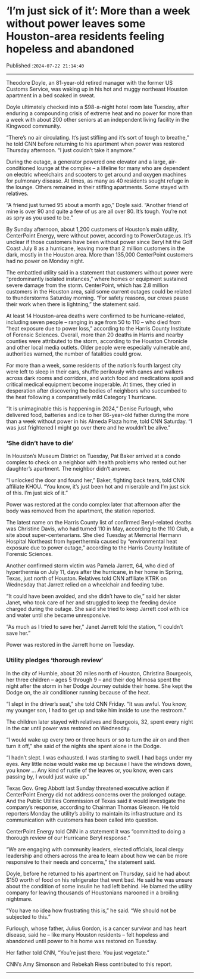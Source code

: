 # ‘I’m just sick of it’: More than a week without power leaves some Houston-area residents feeling hopeless and abandoned

Published :`2024-07-22 21:14:40`

---

Theodore Doyle, an 81-year-old retired manager with the former US Customs Service, was waking up in his hot and muggy northeast Houston apartment in a bed soaked in sweat.

Doyle ultimately checked into a $98-a-night hotel room late Tuesday, after enduring a compounding crisis of extreme heat and no power for more than a week with about 200 other seniors at an independent living facility in the Kingwood community.

“There’s no air circulating. It’s just stifling and it’s sort of tough to breathe,” he told CNN before returning to his apartment when power was restored Thursday afternoon. “I just couldn’t take it anymore.”

During the outage, a generator powered one elevator and a large, air-conditioned lounge at the complex – a lifeline for many who are dependent on electric wheelchairs and scooters to get around and oxygen machines for pulmonary disease. At times, as many as 40 residents sought refuge in the lounge. Others remained in their stifling apartments. Some stayed with relatives.

“A friend just turned 95 about a month ago,” Doyle said. “Another friend of mine is over 90 and quite a few of us are all over 80. It’s tough. You’re not as spry as you used to be.”

By Sunday afternoon, about 1,200 customers of Houston’s main utility, CenterPoint Energy, were without power, according to PowerOutage.us. It’s unclear if those customers have been without power since Beryl hit the Golf Coast July 8 as a hurricane, leaving more than 2 million customers in the dark, mostly in the Houston area. More than 135,000 CenterPoint customers had no power on Monday night.

The embattled utility said in a statement that customers without power were “predominantly isolated instances,” where homes or equipment sustained severe damage from the storm. CenterPoint, which has 2.8 million customers in the Houston area, said some current outages could be related to thunderstorms Saturday morning. “For safety reasons, our crews pause their work when there is lightning,” the statement said.

At least 14 Houston-area deaths were confirmed to be hurricane-related, including seven people – ranging in age from 50 to 110 – who died from “heat exposure due to power loss,” according to the Harris County Institute of Forensic Sciences. Overall, more than 20 deaths in Harris and nearby counties were attributed to the storm, according to the Houston Chronicle and other local media outlets. Older people were especially vulnerable and, authorities warned, the number of fatalities could grow.

For more than a week, some residents of the nation’s fourth largest city were left to sleep in their cars, shuffle perilously with canes and walkers across dark rooms and corridors, and watch food and medications spoil and critical medical equipment become inoperable. At times, they cried in desperation after discovering the bodies of neighbors who succumbed to the heat following a comparatively mild Category 1 hurricane.

“It is unimaginable this is happening in 2024,” Denise Furlough, who delivered food, batteries and ice to her 86-year-old father during the more than a week without power in his Almeda Plaza home, told CNN Saturday. “I was just frightened I might go over there and he wouldn’t be alive.”

### ‘She didn’t have to die’

In Houston’s Museum District on Tuesday, Pat Baker arrived at a condo complex to check on a neighbor with health problems who rented out her daughter’s apartment. The neighbor didn’t answer.

“I unlocked the door and found her,” Baker, fighting back tears, told CNN affiliate KHOU. “You know, it’s just been hot and miserable and I’m just sick of this. I’m just sick of it.”

Power was restored at the condo complex later that afternoon after the body was removed from the apartment, the station reported.

The latest name on the Harris County list of confirmed Beryl-related deaths was Christine Davis, who had turned 110 in May, according to the 110 Club, a site about super-centenarians. She died Tuesday at Memorial Hermann Hospital Northeast from hyperthermia caused by “environmental heat exposure due to power outage,” according to the Harris County Institute of Forensic Sciences.

Another confirmed storm victim was Pamela Jarrett, 64, who died of hyperthermia on July 11, days after the hurricane, in her home in Spring, Texas, just north of Houston. Relatives told CNN affiliate KTRK on Wednesday that Jarrett relied on a wheelchair and feeding tube.

“It could have been avoided, and she didn’t have to die,” said her sister Janet, who took care of her and struggled to keep the feeding device charged during the outage. She said she tried to keep Jarrett cool with ice and water until she became unresponsive.

“As much as I tried to save her,” Janet Jarrett told the station, “I couldn’t save her.”

Power was restored in the Jarrett home on Tuesday.

### Utility pledges ‘thorough review’

In the city of Humble, about 20 miles north of Houston, Christina Bourgeois, her three children – ages 5 through 9 – and their dog Mimosa spent the night after the storm in her Dodge Journey outside their home. She kept the Dodge on, the air conditioner running because of the heat.

“I slept in the driver’s seat,” she told CNN Friday. “It was awful. You know, my younger son, I had to get up and take him inside to use the restroom.”

The children later stayed with relatives and Bourgeois, 32, spent every night in the car until power was restored on Wednesday.

“I would wake up every two or three hours or so to turn the air on and then turn it off,” she said of the nights she spent alone in the Dodge.

“I hadn’t slept. I was exhausted. I was starting to swell. I had bags under my eyes. Any little noise would wake me up because I have the windows down, you know … Any kind of rustle of the leaves or, you know, even cars passing by, I would just wake up.”

Texas Gov. Greg Abbott last Sunday threatened executive action if CenterPoint Energy did not address concerns over the prolonged outage. And the Public Utilities Commission of Texas said it would investigate the company’s response, according to Chairman Thomas Gleason. He told reporters Monday the utility’s ability to maintain its infrastructure and its communication with customers has been called into question.

CenterPoint Energy told CNN in a statement it was “committed to doing a thorough review of our Hurricane Beryl response.”

“We are engaging with community leaders, elected officials, local clergy leadership and others across the area to learn about how we can be more responsive to their needs and concerns,” the statement said.

Doyle, before he returned to his apartment on Thursday, said he had about $150 worth of food on his refrigerator that went bad. He said he was unsure about the condition of some insulin he had left behind. He blamed the utility company for leaving thousands of Houstonians marooned in a broiling nightmare.

“You have no idea how frustrating this is,” he said. “We should not be subjected to this.”

Furlough, whose father, Julius Gordon, is a cancer survivor and has heart disease, said he – like many Houston residents – felt hopeless and abandoned until power to his home was restored on Tuesday.

Her father told CNN, “You’re just there. You just vegetate.”

CNN’s Amy Simonson and Rebekah Riess contributed to this report.

---

